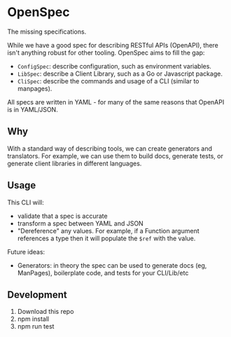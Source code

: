 # OpenSpec

The missing specifications.

While we have a good spec for describing RESTful APIs (OpenAPI), there isn't anything robust for other tooling. 
OpenSpec aims to fill the gap:

- `ConfigSpec`: describe configuration, such as environment variables.
- `LibSpec`: describe a Client Library, such as a Go or Javascript package.
- `CliSpec`: describe the commands and usage of a CLI (similar to manpages).

All specs are written in YAML - for many of the same reasons that OpenAPI is in YAML/JSON.

## Why

With a standard way of describing tools, we can create generators and translators.
For example, we can use them to build docs, generate tests, or generate client libraries in different languages. 

## Usage

This CLI will:

- validate that a spec is accurate
- transform a spec between YAML and JSON 
- "Dereference" any values. For example, if a Function argument references a type then it will populate the `$ref` with the value.
  
Future ideas:

- Generators: in theory the spec can be used to generate docs (eg, ManPages), boilerplate code, and tests for your CLI/Lib/etc

## Development

1. Download this repo
2. npm install
3. npm run test
   
